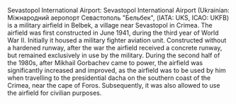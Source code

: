 Sevastopol International Airport: Sevastopol International Airport (Ukrainian: Міжнародний аеропорт Севастополь "Бельбек", (IATA: UKS, ICAO: UKFB) is a military airfield in Belbek, a village near Sevastopol in Crimea. The airfield was first constructed in June 1941, during the third year of World War II. Initially it housed a military fighter aviation unit. Constructed without a hardened runway, after the war the airfield received a concrete runway, but remained exclusively in use by the military. During the second half of the 1980s, after Mikhail Gorbachev came to power, the airfield was significantly increased and improved, as the airfield was to be used by him when travelling to the presidential dacha on the southern coast of the Crimea, near the cape of Foros. Subsequently, it was also allowed to use the airfield for civilian purposes.

